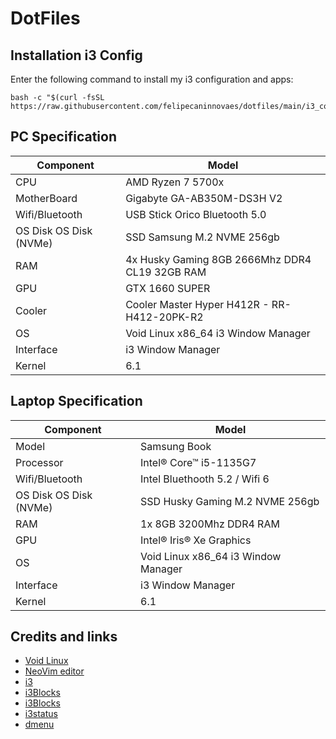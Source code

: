 # DotFiles

Installation i3 Config
------------

Enter the following command to install my i3 configuration and apps:

    bash -c "$(curl -fsSL https://raw.githubusercontent.com/felipecaninnovaes/dotfiles/main/i3_config.sh)";

## PC Specification

| Component        | Model                                              |
| ---------------- | ---------------------------------------------------|
| CPU              | AMD Ryzen 7 5700x                                  |
| MotherBoard      | Gigabyte GA-AB350M-DS3H V2                         |
| Wifi/Bluetooth   | USB Stick Orico Bluetooth 5.0                      |
| OS Disk OS Disk (NVMe)| SSD Samsung M.2 NVME 256gb               |
| RAM              | 4x Husky Gaming 8GB 2666Mhz DDR4 CL19 32GB RAM     |
| GPU              | GTX 1660 SUPER                                     |
| Cooler    	     | Cooler Master Hyper H412R - RR-H412-20PK-R2        |
| OS               | Void Linux x86_64 i3 Window Manager                |
| Interface        | i3 Window Manager                                  |
| Kernel           | 6.1                                                |


## Laptop Specification

| Component        | Model                                              |
| ---------------- | ---------------------------------------------------|
| Model            | Samsung Book                                       |
| Processor        | Intel® Core™ i5-1135G7                             |
| Wifi/Bluetooth   | Intel Bluethooth 5.2 / Wifi 6                      |
| OS Disk OS Disk (NVMe)| SSD Husky Gaming M.2 NVME 256gb               |
| RAM              | 1x 8GB 3200Mhz DDR4 RAM                            |
| GPU              | Intel® Iris® Xe Graphics                           |
| OS               | Void Linux x86_64 i3 Window Manager                |
| Interface        | i3 Window Manager                                  |
| Kernel           | 6.1                                                |

## Credits and links

* [Void Linux](https://github.com/void-linux)
* [NeoVim editor](https://github.com/neovim/neovim)
* [i3](https://github.com/i3/i3)
* [i3Blocks](https://github.com/vivien/i3blocks)
* [i3Blocks](https://github.com/vivien/i3blocks)
* [i3status](https://github.com/i3/i3status)
* [dmenu](https://github.com/stilvoid/dmenu)
